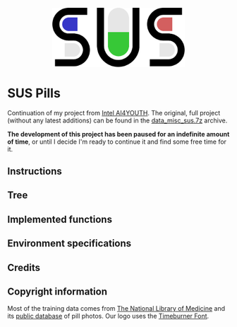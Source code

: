 <p align="center">
  <img src="./misc/logo.svg" width="300px" alt="project logo">
</p>

# SUS Pills

Continuation of my project from [Intel AI4YOUTH](https://ai4youth.edu.pl/). The original, full project (without any latest additions) can be found in the [data_misc_sus.7z]() archive.

**The development of this project has been paused for an indefinite amount of time**, or until I decide I'm ready to continue it and find some free time for it.

## Instructions


## Tree


## Implemented functions


## Environment specifications


## Credits


## Copyright information
Most of the training data comes from [The National Library of Medicine](https://lhncbc.nlm.nih.gov/project/c3pi-computational-photography-project-pill-identification) and its [public database](https://data.lhncbc.nlm.nih.gov/public/Pills/index.html) of pill photos.
Our logo uses the [Timeburner Font](https://www.1001fonts.com/timeburner-font.html).
